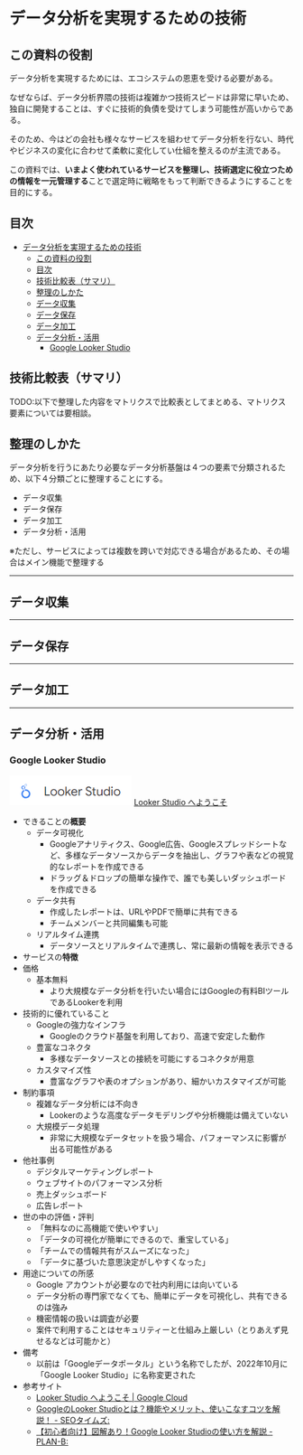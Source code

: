 # データ分析を実現するための技術

## この資料の役割

データ分析を実現するためには、エコシステムの恩恵を受ける必要がある。

なぜならば、データ分析界隈の技術は複雑かつ技術スピードは非常に早いため、独自に開発することは、すぐに技術的負債を受けてしまう可能性が高いからである。

そのため、今はどの会社も様々なサービスを組わせてデータ分析を行ない、時代やビジネスの変化に合わせて柔軟に変化してい仕組を整えるのが主流である。

この資料では、**いまよく使われているサービスを整理し、技術選定に役立つための情報を一元管理する**ことで選定時に戦略をもって判断できるようにすることを目的にする。

## 目次

- [データ分析を実現するための技術](#データ分析を実現するための技術)
  - [この資料の役割](#この資料の役割)
  - [目次](#目次)
  - [技術比較表（サマリ）](#技術比較表サマリ)
  - [整理のしかた](#整理のしかた)
  - [データ収集](#データ収集)
  - [データ保存](#データ保存)
  - [データ加工](#データ加工)
  - [データ分析・活用](#データ分析活用)
    - [Google Looker Studio](#google-looker-studio)


## 技術比較表（サマリ）

TODO:以下で整理した内容をマトリクスで比較表としてまとめる、マトリクス要素については要相談。


## 整理のしかた

データ分析を行うにあたり必要なデータ分析基盤は４つの要素で分類されるため、以下４分類ごとに整理することにする。

- データ収集
- データ保存
- データ加工
- データ分析・活用

※ただし、サービスによっては複数を跨いで対応できる場合があるため、その場合はメイン機能で整理する

---

## データ収集

---

## データ保存

---

## データ加工

---

## データ分析・活用

### Google Looker Studio

![Lokerstudio](./assets/looker-studio-logo.png)
[Looker Studio へようこそ](https://cloud.google.com/looker/docs/studio?hl=ja)

- できることの**概要**
  - データ可視化
    - Googleアナリティクス、Google広告、Googleスプレッドシートなど、多様なデータソースからデータを抽出し、グラフや表などの視覚的なレポートを作成できる
    - ドラッグ＆ドロップの簡単な操作で、誰でも美しいダッシュボードを作成できる
  - データ共有
    - 作成したレポートは、URLやPDFで簡単に共有できる
    - チームメンバーと共同編集も可能
  - リアルタイム連携
    - データソースとリアルタイムで連携し、常に最新の情報を表示できる
- サービスの**特徴**
- 価格
  - 基本無料
    - より大規模なデータ分析を行いたい場合にはGoogleの有料BIツールであるLookerを利用
- 技術的に優れていること
  - Googleの強力なインフラ
    - Googleのクラウド基盤を利用しており、高速で安定した動作
  - 豊富なコネクタ
    - 多様なデータソースとの接続を可能にするコネクタが用意
  - カスタマイズ性
    - 豊富なグラフや表のオプションがあり、細かいカスタマイズが可能
- 制約事項
  - 複雑なデータ分析には不向き
    - Lookerのような高度なデータモデリングや分析機能は備えていない
  - 大規模データ処理
    - 非常に大規模なデータセットを扱う場合、パフォーマンスに影響が出る可能性がある
- 他社事例
  - デジタルマーケティングレポート
  - ウェブサイトのパフォーマンス分析
  - 売上ダッシュボード
  - 広告レポート
- 世の中の評価・評判
  - 「無料なのに高機能で使いやすい」
  - 「データの可視化が簡単にできるので、重宝している」
  - 「チームでの情報共有がスムーズになった」
  - 「データに基づいた意思決定がしやすくなった」
- 用途についての所感
  - Google アカウントが必要なので社内利用には向いている
  - データ分析の専門家でなくても、簡単にデータを可視化し、共有できるのは強み
  - 機密情報の扱いは調査が必要
  - 案件で利用することはセキュリティーと仕組み上厳しい（とりあえず見せるなどは可能かと）
- 備考
  - 以前は「Googleデータポータル」という名称でしたが、2022年10月に「Google Looker Studio」に名称変更された
- 参考サイト
  - [Looker Studio へようこそ | Google Cloud](https://cloud.google.com/looker/docs/studio?hl=ja)
  - [GoogleのLooker Studioとは？機能やメリット、使いこなすコツを解説！ - SEOタイムズ:](https://seotimes.jp/looker-studio/)
  - [【初心者向け】図解あり！Google Looker Studioの使い方を解説 - PLAN-B:](https://www.plan-b.co.jp/blog/seo/31762/)
